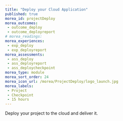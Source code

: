 ```yaml
---
title: "Deploy your Cloud Application"
published: true
morea_id: projectDeploy
morea_outcomes:
 - outcome_deploy
 - outcome_deployreport
# morea_readings:	
morea_experiences:
 - exp_deploy
 - exp_deployreport
morea_assessments:
 - ass_deploy
 - ass_deployreport
 - ass_deploycheckpoint
morea_type: module
morea_sort_order: 24
morea_icon_url: /morea/ProjectDeploy/logo_launch.jpg
morea_labels:
 - Project
 - Checkpoint
 - 15 hours 
---
```

Deploy your project to the cloud and deliver it.
